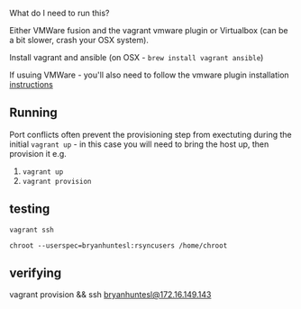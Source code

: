 What do I need to run this? 

Either VMWare fusion and the vagrant vmware plugin or Virtualbox (can be a bit slower, crash your OSX system).

Install vagrant and ansible (on OSX - `brew install vagrant ansible`) 

If usuing VMWare - you'll also need to follow the vmware plugin installation [instructions](https://www.vagrantup.com/docs/vmware/installation.html)

## Running

Port conflicts often prevent the provisioning step from exectuting during the initial `vagrant up` - in this case you will need to bring the host up, then provision it e.g. 

1. `vagrant up`
2. `vagrant provision`

## testing 

```
vagrant ssh
```

```
chroot --userspec=bryanhuntesl:rsyncusers /home/chroot 
```

## verifying 

vagrant provision && ssh bryanhuntesl@172.16.149.143



